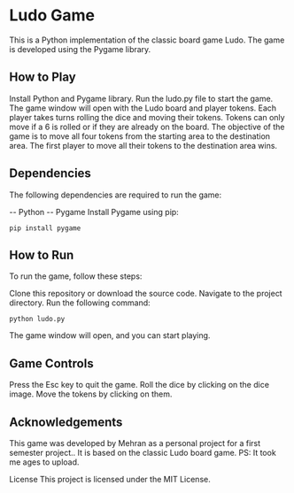 # Ludo Game
This is a Python implementation of the classic board game Ludo. The game is developed using the Pygame library.

## How to Play
Install Python and Pygame library.
Run the ludo.py file to start the game.
The game window will open with the Ludo board and player tokens.
Each player takes turns rolling the dice and moving their tokens.
Tokens can only move if a 6 is rolled or if they are already on the board.
The objective of the game is to move all four tokens from the starting area to the destination area.
The first player to move all their tokens to the destination area wins.
## Dependencies
The following dependencies are required to run the game:

-- Python
-- Pygame
Install Pygame using pip:

```
pip install pygame
```

## How to Run
To run the game, follow these steps:

Clone this repository or download the source code.
Navigate to the project directory.
Run the following command:

```
python ludo.py
```

The game window will open, and you can start playing.

## Game Controls
Press the Esc key to quit the game.
Roll the dice by clicking on the dice image.
Move the tokens by clicking on them.
## Acknowledgements
This game was developed by Mehran as a personal project for a first semester project.. It is based on the classic Ludo board game. 
PS: It took me ages to upload.

License
This project is licensed under the MIT License.
